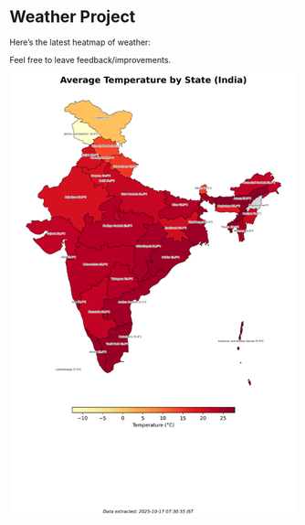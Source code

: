 # Weather Project

Here’s the latest heatmap of weather:

Feel free to leave feedback/improvements.

![India Heatmap](docs/assets/india_heatmap.png?v=F1A359)
